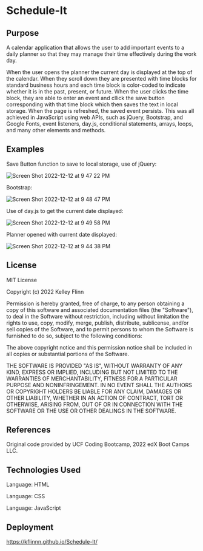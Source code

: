 # Schedule-It

## Purpose

A calendar application that allows the user to add important events to a daily planner so that they may manage their time effectively during the work day.

When the user opens the planner the current day is displayed at the top of the calendar. When they scroll down they are presented with time blocks for standard business hours and each time block is color-coded to indicate whether it is in the past, present, or future. When the user clicks the time block, they are able to enter an event and cllick the save button corresponding with that time block which then saves the text in local storage. When the page is refreshed, the saved event persists. This was all achieved in JavaScript using web APIs, such as jQuery, Bootstrap, and Google Fonts, event listeners, day.js, conditional statements, arrays, loops, and many other elements and methods. 

## Examples

Save Button function to save to local storage, use of jQuery:

![Screen Shot 2022-12-12 at 9 47 22 PM](https://user-images.githubusercontent.com/116764540/207214004-08071a65-d0d4-45e4-9c44-af5960d14fd5.png)

Bootstrap:

![Screen Shot 2022-12-12 at 9 48 47 PM](https://user-images.githubusercontent.com/116764540/207214179-6e2c10be-af93-4ec2-851a-ef97a0c2786e.png)

Use of day.js to get the current date displayed:

![Screen Shot 2022-12-12 at 9 49 58 PM](https://user-images.githubusercontent.com/116764540/207214325-2e612e71-e799-4685-b14a-256e2d8c92d7.png)

Planner opened with current date displayed:

![Screen Shot 2022-12-12 at 9 44 38 PM](https://user-images.githubusercontent.com/116764540/207213720-c49c47ac-bdc9-4ab6-be1b-5f80807f7392.png)


## License

MIT License

Copyright (c) 2022 Kelley Flinn

Permission is hereby granted, free of charge, to any person obtaining a copy
of this software and associated documentation files (the "Software"), to deal
in the Software without restriction, including without limitation the rights
to use, copy, modify, merge, publish, distribute, sublicense, and/or sell
copies of the Software, and to permit persons to whom the Software is
furnished to do so, subject to the following conditions:

The above copyright notice and this permission notice shall be included in all
copies or substantial portions of the Software.

THE SOFTWARE IS PROVIDED "AS IS", WITHOUT WARRANTY OF ANY KIND, EXPRESS OR
IMPLIED, INCLUDING BUT NOT LIMITED TO THE WARRANTIES OF MERCHANTABILITY,
FITNESS FOR A PARTICULAR PURPOSE AND NONINFRINGEMENT. IN NO EVENT SHALL THE
AUTHORS OR COPYRIGHT HOLDERS BE LIABLE FOR ANY CLAIM, DAMAGES OR OTHER
LIABILITY, WHETHER IN AN ACTION OF CONTRACT, TORT OR OTHERWISE, ARISING FROM,
OUT OF OR IN CONNECTION WITH THE SOFTWARE OR THE USE OR OTHER DEALINGS IN THE
SOFTWARE.

## References

Original code provided by UCF Coding Bootcamp, 2022 edX Boot Camps LLC.

## Technologies Used
Language: HTML

Language: CSS

Language: JavaScript

## Deployment
https://kflinnn.github.io/Schedule-It/

